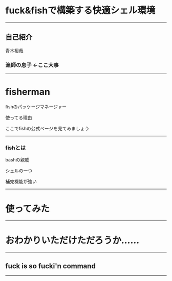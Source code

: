 # fuck&fishで構築する快適シェル環境

---

## 自己紹介

青木裕哉

### 漁師の息子 ←ここ大事

---

# fisherman

fishのパッケージマネージャー

使ってる理由

ここでfishの公式ページを見てみましょう

---

### fishとは

bashの親戚

シェルの一つ

補完機能が強い

---

# 使ってみた

---

# おわかりいただけただろうか……

---

## fuck is so fucki'n command

---



